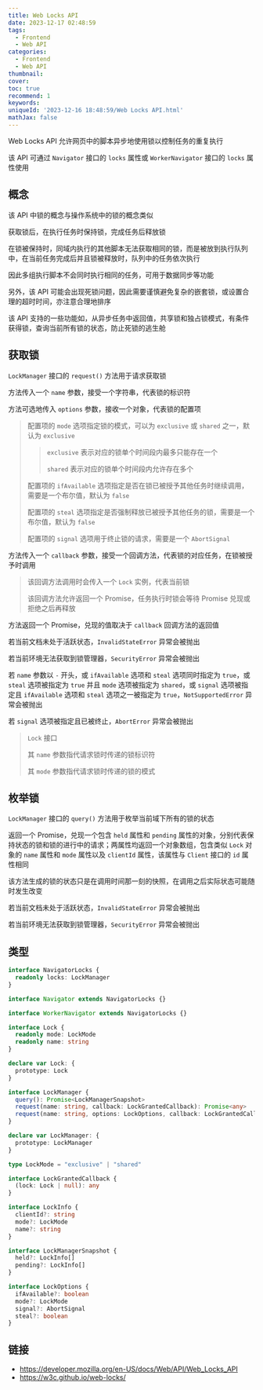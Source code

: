 ```yaml
---
title: Web Locks API
date: 2023-12-17 02:48:59
tags:
  - Frontend
  - Web API
categories:
  - Frontend
  - Web API
thumbnail:
cover:
toc: true
recommend: 1
keywords:
uniqueId: '2023-12-16 18:48:59/Web Locks API.html'
mathJax: false
---
```


Web Locks API 允许网页中的脚本异步地使用锁以控制任务的重复执行

该 API 可通过 `Navigator` 接口的 `locks` 属性或 `WorkerNavigator` 接口的 `locks` 属性使用

## 概念

该 API 中锁的概念与操作系统中的锁的概念类似

获取锁后，在执行任务时保持锁，完成任务后释放锁

在锁被保持时，同域内执行的其他脚本无法获取相同的锁，而是被放到执行队列中，在当前任务完成后并且锁被释放时，队列中的任务依次执行

因此多组执行脚本不会同时执行相同的任务，可用于数据同步等功能

另外，该 API 可能会出现死锁问题，因此需要谨慎避免复杂的嵌套锁，或设置合理的超时时间，亦注意合理地排序

该 API 支持的一些功能如，从异步任务中返回值，共享锁和独占锁模式，有条件获得锁，查询当前所有锁的状态，防止死锁的逃生舱

## 获取锁

`LockManager` 接口的 `request()` 方法用于请求获取锁

方法传入一个 `name` 参数，接受一个字符串，代表锁的标识符

方法可选地传入 `options` 参数，接收一个对象，代表锁的配置项

> 配置项的 `mode` 选项指定锁的模式，可以为 `exclusive` 或 `shared` 之一，默认为 `exclusive`
>
> > `exclusive` 表示对应的锁单个时间段内最多只能存在一个
> >
> > `shared` 表示对应的锁单个时间段内允许存在多个
>
> 配置项的 `ifAvailable` 选项指定是否在锁已被授予其他任务时继续调用，需要是一个布尔值，默认为 `false`
>
> 配置项的 `steal` 选项指定是否强制释放已被授予其他任务的锁，需要是一个布尔值，默认为 `false`
>
> 配置项的 `signal` 选项用于终止锁的请求，需要是一个 `AbortSignal`

方法传入一个 `callback` 参数，接受一个回调方法，代表锁的对应任务，在锁被授予时调用

> 该回调方法调用时会传入一个 `Lock` 实例，代表当前锁
>
> 该回调方法允许返回一个 Promise，任务执行时锁会等待 Promise 兑现或拒绝之后再释放

方法返回一个 Promise，兑现的值取决于 `callback` 回调方法的返回值

若当前文档未处于活跃状态，`InvalidStateError` 异常会被抛出

若当前环境无法获取到锁管理器，`SecurityError` 异常会被抛出

若 `name` 参数以 `-` 开头，或 `ifAvailable` 选项和 `steal` 选项同时指定为 `true`，或 `steal` 选项被指定为 `true` 并且 `mode` 选项被指定为 `shared`，或 `signal` 选项被指定且 `ifAvailable` 选项和 `steal` 选项之一被指定为 `true`，`NotSupportedError` 异常会被抛出

若 `signal` 选项被指定且已被终止，`AbortError` 异常会被抛出

> `Lock` 接口
>
> 其 `name` 参数指代请求锁时传递的锁标识符
>
> 其 `mode` 参数指代请求锁时传递的锁的模式

## 枚举锁

`LockManager` 接口的 `query()` 方法用于枚举当前域下所有的锁的状态

返回一个 Promise，兑现一个包含 `held` 属性和 `pending` 属性的对象，分别代表保持状态的锁和锁的进行中的请求；两属性均返回一个对象数组，包含类似 `Lock` 对象的 `name` 属性和 `mode` 属性以及 `clientId` 属性，该属性与 `Client` 接口的 `id` 属性相同

该方法生成的锁的状态只是在调用时间那一刻的快照，在调用之后实际状态可能随时发生改变

若当前文档未处于活跃状态，`InvalidStateError` 异常会被抛出

若当前环境无法获取到锁管理器，`SecurityError` 异常会被抛出

## 类型

```ts
interface NavigatorLocks {
  readonly locks: LockManager
}

interface Navigator extends NavigatorLocks {}

interface WorkerNavigator extends NavigatorLocks {}

interface Lock {
  readonly mode: LockMode
  readonly name: string
}

declare var Lock: {
  prototype: Lock
}

interface LockManager {
  query(): Promise<LockManagerSnapshot>
  request(name: string, callback: LockGrantedCallback): Promise<any>
  request(name: string, options: LockOptions, callback: LockGrantedCallback): Promise<any>
}

declare var LockManager: {
  prototype: LockManager
}

type LockMode = "exclusive" | "shared"

interface LockGrantedCallback {
  (lock: Lock | null): any
}

interface LockInfo {
  clientId?: string
  mode?: LockMode
  name?: string
}

interface LockManagerSnapshot {
  held?: LockInfo[]
  pending?: LockInfo[]
}

interface LockOptions {
  ifAvailable?: boolean
  mode?: LockMode
  signal?: AbortSignal
  steal?: boolean
}
```

## 链接

* <https://developer.mozilla.org/en-US/docs/Web/API/Web_Locks_API>
* <https://w3c.github.io/web-locks/>
